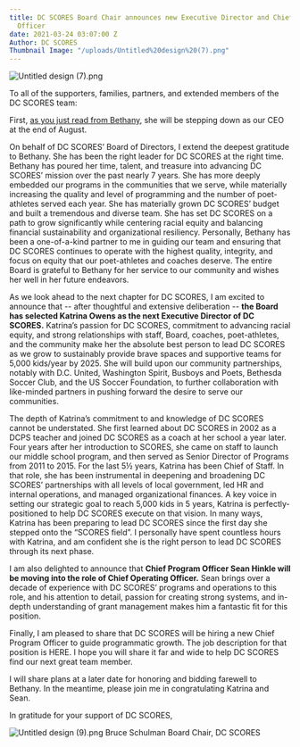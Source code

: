 ```yaml
---
title: DC SCORES Board Chair announces new Executive Director and Chief Operating
  Officer
date: 2021-03-24 03:07:00 Z
Author: DC SCORES
Thumbnail Image: "/uploads/Untitled%20design%20(7).png"
---
```


![Untitled design (7).png](/uploads/Untitled%20design%20(7).png)

To all of the supporters, families, partners, and extended members of the DC SCORES team:

First, [as you just read from Bethany](http://www.dcscores.org/blog/2021/03/bethany-henderson-announces-her-departure-as-ceo-of-dc-scores), she will be stepping down as our CEO at the end of August.

On behalf of DC SCORES’ Board of Directors, I extend the deepest gratitude to Bethany. She has been the right leader for DC SCORES at the right time.  Bethany has poured her time, talent, and treasure into advancing DC SCORES’ mission over the past nearly 7 years. She has more deeply embedded our programs in the communities that we serve, while materially increasing the quality and level of programming and the number of poet-athletes served each year.  She has materially grown DC SCORES’ budget and built a tremendous and diverse team. She has set DC SCORES on a path to grow significantly while centering racial equity and balancing financial sustainability and organizational resiliency.  Personally, Bethany has been a one-of-a-kind partner to me in guiding our team and ensuring that DC SCORES continues to operate with the highest quality, integrity, and focus on equity that our poet-athletes and coaches deserve. The entire Board is grateful to Bethany for her service to our community and wishes her well in her future endeavors.

As we look ahead to the next chapter for DC SCORES, I am excited to announce that -- after thoughtful and extensive deliberation -- **the Board has selected Katrina Owens as the next Executive Director of DC SCORES.** Katrina’s passion for DC SCORES, commitment to advancing racial equity, and strong relationships with staff, Board, coaches, poet-athletes, and the community make her the absolute best person to lead DC SCORES as we grow to sustainably provide brave spaces and supportive teams for 5,000 kids/year by 2025.  She will build upon our community partnerships, notably with D.C. United, Washington Spirit, Busboys and Poets, Bethesda Soccer Club, and the US Soccer Foundation, to further collaboration with like-minded partners in pushing forward the desire to serve our communities.

The depth of Katrina’s commitment to and knowledge of DC SCORES cannot be understated.  She first learned about DC SCORES in 2002 as a DCPS teacher and joined DC SCORES as a coach at her school a year later.  Four years after her introduction to SCORES, she came on staff to launch our middle school program, and then served as Senior Director of Programs from 2011 to 2015. For the last 5½ years, Katrina has been Chief of Staff. In that role, she has been instrumental in deepening and broadening DC SCORES’ partnerships with all levels of local government, led HR and internal operations, and managed organizational finances. A key voice in setting our strategic goal to reach 5,000 kids in 5 years, Katrina is perfectly-positioned to help DC SCORES execute on that vision. In many ways, Katrina has been preparing to lead DC SCORES since the first day she stepped onto the “SCORES field”.  I personally have spent countless hours with Katrina, and am confident she is the right person to lead DC SCORES through its next phase.

I am also delighted to announce that **Chief Program Officer Sean Hinkle will be moving into the role of Chief Operating Officer.** Sean brings over a decade of experience with DC SCORES’ programs and operations to this role, and his attention to detail, passion for creating strong systems, and in-depth understanding of grant management makes him a fantastic fit for this position.

Finally, I am pleased to share that DC SCORES will be hiring a new Chief Program Officer to guide programmatic growth.  The job description for that position is HERE. I hope you will share it far and wide to help DC SCORES find our next great team member.

I will share plans at a later date for honoring and bidding farewell to Bethany.  In the meantime, please join me in congratulating Katrina and Sean.

In gratitude for your support of DC SCORES,

![Untitled design (9).png](/uploads/Untitled%20design%20(9).png)
Bruce Schulman
Board Chair, DC SCORES